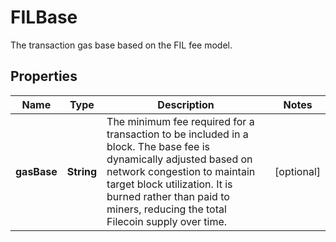 

# FILBase

The transaction gas base based on the FIL fee model.

## Properties

| Name | Type | Description | Notes |
|------------ | ------------- | ------------- | -------------|
|**gasBase** | **String** | The minimum fee required for a transaction to be included in a block. The base fee is dynamically adjusted based on network congestion to maintain target block utilization. It is burned rather than paid to miners, reducing the total Filecoin supply over time. |  [optional] |



